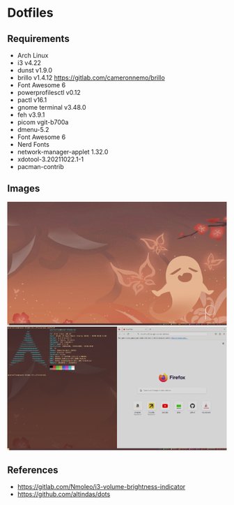 # Dotfiles

## Requirements

- Arch Linux
- i3 v4.22
- dunst v1.9.0
- brillo v1.4.12 https://gitlab.com/cameronnemo/brillo
- Font Awesome 6
- powerprofilesctl v0.12
- pactl v16.1
- gnome terminal v3.48.0
- feh v3.9.1
- picom vgit-b700a
- dmenu-5.2
- Font Awesome 6
- Nerd Fonts
- network-manager-applet 1.32.0
- xdotool-3.20211022.1-1
- pacman-contrib

## Images
![image](./images/1.png)
![image](./images/2.png)

## References

- https://gitlab.com/Nmoleo/i3-volume-brightness-indicator
- https://github.com/altindas/dots
